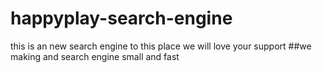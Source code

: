 # happyplay-search-engine
this is an new search engine to this place we will love your support
##we making and search engine small and fast 
